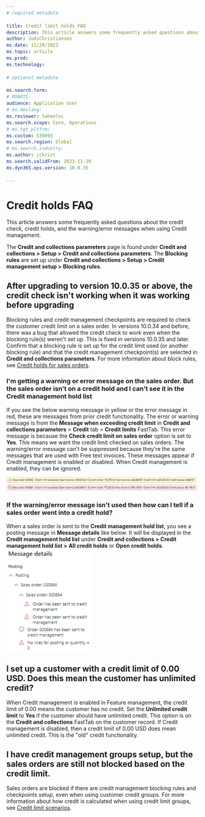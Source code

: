 ```yaml
---
# required metadata

title: Credit limit holds FAQ
description: This article answers some frequently asked questions about credit checks, credit holds and the warning and error messages used in Credit management. 
author: JodiChristiansen
ms.date: 11/29/2023
ms.topic: article
ms.prod: 
ms.technology: 

# optional metadata

ms.search.form:  
# ROBOTS: 
audience: Application User
# ms.devlang: 
ms.reviewer: twheeloc
ms.search.scope: Core, Operations
# ms.tgt_pltfrm: 
ms.custom: 539093
ms.search.region: Global
# ms.search.industry: 
ms.author: jchrist
ms.search.validFrom: 2023-11-29
ms.dyn365.ops.version: 10.0.35

---
```

# Credit holds FAQ

This article answers some frequently asked questions about the credit check, credit holds, and the warning/error messages when using Credit management. 

The **Credit and collections parameters** page is found under **Credit and collections > Setup > Credit and collections parameters**. The **Blocking rules** are set up under **Credit and collections > Setup > Credit management setup > Blocking rules**. 

## After upgrading to version 10.0.35 or above, the credit check isn't working when it was working before upgrading

Blocking rules and credit management checkpoints are required to check the customer credit limit on a sales order. In versions 10.0.34 and before, there was a bug that allowed the credit check to work even when the blocking rule(s) weren't set up. This is fixed in versions 10.0.35 and later. Confirm that a blocking rule is set up for the credit limit used (or another blocking rule) and that the credit management checkpoint(s) are selected in **Credit and collections parameters**. For more information about block rules, see [Credit holds for sales orders](cm-sales-order-credit-holds.md). 

### I'm getting a warning or error message on the sales order. But the sales order isn't on a credit hold and I can't see it in the Credit management hold list 

If you see the below warning message in yellow or the error message in red, these are messages from prior credit functionality. The error or warning message is from the **Message when exceeding credit limit** in **Credit and collections parameters** > **Credit** tab > **Credit limits** FastTab. This error message is because the **Check credit limit on sales order** option is set to **Yes**. This means we want the credit limit checked on sales orders. The warning/error message can't be suppressed because they're the same messages that are used with Free text invoices. These messages appear if Credit management is enabled or disabled. When Credit management is enabled, they can be ignored. 

[![Sales order warning and error message.](./media/SalesOrderWarning.png)](./media/SalesOrderWarning.png)

### If the warning/error message isn't used then how can I tell if a sales order went into a credit hold?

When a sales order is sent to the **Credit management hold list**, you see a posting message in **Message details** like below. It will be displayed in the **Credit management hold list** under **Credit and collections > Credit management hold list > All credit holds** or **Open credit holds**. 
[![CreditManagmentError.](./media/CreditManagementError.png)](./media/CreditManagementError.png)

## I set up a customer with a credit limit of 0.00 USD. Does this mean the customer has unlimited credit? 

When Credit management is enabled in Feature management, the credit limit of 0.00 means the customer has no credit. Set the **Unlimited credit limit** to **Yes** if the customer should have unlimited credit. This option is on the **Credit and collections** FastTab on the customer record. If Credit management is disabled, then a credit limit of 0.00 USD does mean unlimited credit. This is the "old" credit functionality. 

## I have credit management groups setup, but the sales orders are still not blocked based on the credit limit. 

Sales orders are blocked if there are credit management blocking rules and checkpoints setup, even when using customer credit groups. For more information about how credit is calculated when using credit limit groups, see [Credit limit scenarios](credit-limit-scenarios.md). 




